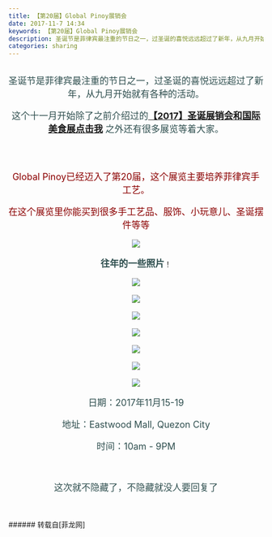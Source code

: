 ```yaml
---
title: 【第20届】Global Pinoy展销会
date: 2017-11-7 14:34
keywords: 【第20届】Global Pinoy展销会
description: 圣诞节是菲律宾最注重的节日之一，过圣诞的喜悦远远超过了新年，从九月开始就有各种的活动。这个十一月开始除了之前介绍过的【2017】圣诞展销会和国际美食展点击我 之外还有很多展览等着大家。Global Pinoy已经迈入了第20届，这个展览主要培养菲律宾手工艺。在这个展览里你能买到很多手工艺品、服饰、小玩意儿、圣诞摆件等等往年的一些照片！日期：2017年11月15-19地址：Eastwood Mall, Quezon City时间：10am - 9PM这次就不隐藏了，不隐藏就没人要回复了
categories: sharing
---
```

<td class="t_f" id="postmessage_966602">

<div align="center"><img alt="" border="0" class="zoom" data-cf-modified-50e120c60decf4574f806168-="" file="http://uploadfile.huiyi8.com/2015/0115/20150115053526641.gif" id="aimg_FClmC" lazyloadthumb="1" onclick="" onmouseover="" src="http://uploadfile.huiyi8.com/2015/0115/20150115053526641.gif"/></div><br/>
<div align="center"><font size="4"><font color="#2f4f4f">圣诞节是菲律宾最注重的节日之一，过圣诞的喜悦远远超过了新年，从九月开始就有各种的活动。</font></font></div><br/>
<div align="center"><font size="4"><font color="#2f4f4f">这个十一月开始除了之前介绍过的<strong><a href="http://www.flw.ph/thread-269312-1-1.html" target="_blank">【2017】圣诞展销会和国际美食展点击我</a></strong> 之外还有很多展览等着大家。</font></font></div><br/>
<div align="center"><br/>
<img alt="" border="0" class="zoom" data-cf-modified-50e120c60decf4574f806168-="" file="static/image/hrline/3.gif" id="aimg_EzZ0q" lazyloadthumb="1" onclick="" onmouseover="" src="http://www.flw.ph/static/image/hrline/3.gif"/><br/>
<br/>
</div><br/>
<div align="center"><font size="4"><font color="#8b0000">Global Pinoy已经迈入了第20届，这个展览主要培养菲律宾手工艺。</font></font></div><br/>
<div align="center"><font size="4"><font color="#8b0000">在这个展览里你能买到很多手工艺品、服饰、小玩意儿、圣诞摆件等等</font></font></div><br/>
<div align="center">

<img aid="669519" data-cf-modified-50e120c60decf4574f806168-="" file="data/attachment/forum/201711/07/140826kcxhx7vxqxxxyhjb.jpg.thumb.jpg" id="aimg_669519" inpost="1" onclick="" onmouseover="" src="http://www.flw.ph/data/attachment/forum/201711/07/140826kcxhx7vxqxxxyhjb.jpg" style="cursor:pointer" zoomfile="data/attachment/forum/201711/07/140826kcxhx7vxqxxxyhjb.jpg"/>


</div><br/>
<div align="center"><font size="4"><font color="#2f4f4f"><strong>往年的一些照片</strong></font></font>！</div><br/>
<div align="center">

<img aid="669518" data-cf-modified-50e120c60decf4574f806168-="" file="data/attachment/forum/201711/07/140824teys9eehmyauwm9e.jpg.thumb.jpg" id="aimg_669518" inpost="1" onclick="" onmouseover="" src="http://www.flw.ph/data/attachment/forum/201711/07/140824teys9eehmyauwm9e.jpg" style="cursor:pointer" zoomfile="data/attachment/forum/201711/07/140824teys9eehmyauwm9e.jpg"/>


</div><br/>
<div align="center">

<img aid="669525" data-cf-modified-50e120c60decf4574f806168-="" file="data/attachment/forum/201711/07/140832qg5rmmfrbrx2b5wz.jpg.thumb.jpg" id="aimg_669525" inpost="1" onclick="" onmouseover="" src="http://www.flw.ph/data/attachment/forum/201711/07/140832qg5rmmfrbrx2b5wz.jpg" style="cursor:pointer" zoomfile="data/attachment/forum/201711/07/140832qg5rmmfrbrx2b5wz.jpg"/>


</div><br/>
<div align="center">

<img aid="669524" data-cf-modified-50e120c60decf4574f806168-="" file="data/attachment/forum/201711/07/140831tblzlmqxdnrqlqlw.jpg.thumb.jpg" id="aimg_669524" inpost="1" onclick="" onmouseover="" src="http://www.flw.ph/data/attachment/forum/201711/07/140831tblzlmqxdnrqlqlw.jpg" style="cursor:pointer" zoomfile="data/attachment/forum/201711/07/140831tblzlmqxdnrqlqlw.jpg"/>


</div><br/>
<div align="center">

<img aid="669521" data-cf-modified-50e120c60decf4574f806168-="" file="data/attachment/forum/201711/07/140827i7537j5525zjp41h.jpg.thumb.jpg" id="aimg_669521" inpost="1" onclick="" onmouseover="" src="http://www.flw.ph/data/attachment/forum/201711/07/140827i7537j5525zjp41h.jpg" style="cursor:pointer" zoomfile="data/attachment/forum/201711/07/140827i7537j5525zjp41h.jpg"/>


</div><br/>
<div align="center">

<img aid="669520" data-cf-modified-50e120c60decf4574f806168-="" file="data/attachment/forum/201711/07/140826nixww2zwrhwwwifx.jpg.thumb.jpg" id="aimg_669520" inpost="1" onclick="" onmouseover="" src="http://www.flw.ph/data/attachment/forum/201711/07/140826nixww2zwrhwwwifx.jpg" style="cursor:pointer" zoomfile="data/attachment/forum/201711/07/140826nixww2zwrhwwwifx.jpg"/>


</div><br/>
<div align="center">

<img aid="669523" data-cf-modified-50e120c60decf4574f806168-="" file="data/attachment/forum/201711/07/140829qu33ek737uhhid6k.jpg.thumb.jpg" id="aimg_669523" inpost="1" onclick="" onmouseover="" src="http://www.flw.ph/data/attachment/forum/201711/07/140829qu33ek737uhhid6k.jpg" style="cursor:pointer" zoomfile="data/attachment/forum/201711/07/140829qu33ek737uhhid6k.jpg"/>


</div><br/>
<div align="center">

<img aid="669522" data-cf-modified-50e120c60decf4574f806168-="" file="data/attachment/forum/201711/07/140828n25fwtugnuk1zu1n.jpg.thumb.jpg" id="aimg_669522" inpost="1" onclick="" onmouseover="" src="http://www.flw.ph/data/attachment/forum/201711/07/140828n25fwtugnuk1zu1n.jpg" style="cursor:pointer" zoomfile="data/attachment/forum/201711/07/140828n25fwtugnuk1zu1n.jpg"/>


</div><br/>
<div align="center"><font size="4"><font color="#2f4f4f">日期：2017年11月15-19</font></font></div><br/>
<div align="center"><font size="4"><font color="#2f4f4f">地址：Eastwood Mall, Quezon City</font></font></div><br/>
<div align="center"><font size="4"><font color="#2f4f4f">时间：10am - 9PM</font></font></div><br/>
<div align="center"><font size="4"><font color="#2f4f4f"><br/>
</font></font></div><br/>
<div align="center"><font size="4"><font color="#2f4f4f">这次就不隐藏了，不隐藏就没人要回复了</font></font><img alt="" border="0" onclick="" onmouseover="" smilieid="747" src="static/image/smiley/longwa/3.gif"/></div><br/>
<br/>
<br/>
</td>
###### 转载自[菲龙网]